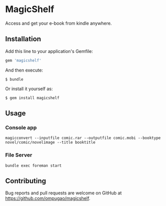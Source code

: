# MagicShelf

Access and get your e-book from kindle anywhere.

## Installation

Add this line to your application's Gemfile:

```ruby
gem 'magicshelf'
```

And then execute:

    $ bundle

Or install it yourself as:

    $ gem install magicshelf

## Usage

### Console app
````
magicconvert --inputfile comic.rar --outputfile comic.mobi --booktype novel/comic/novelimage --title booktitle
````


### File Server
````
bundle exec foreman start
````


## Contributing

Bug reports and pull requests are welcome on GitHub at https://github.com/ompugao/magicshelf.

